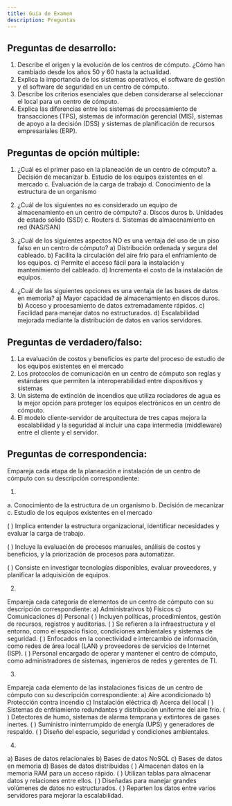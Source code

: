 ```yaml
---
title: Guía de Examen
description: Preguntas
---
```

## Preguntas de desarrollo:

1. Describe el origen y la evolución de los centros de cómputo. ¿Cómo han cambiado desde los años 50 y 60 hasta la actualidad.
2. Explica la importancia de los sistemas operativos, el software de gestión y el software de seguridad en un centro de cómputo.
3. Describe los criterios esenciales que deben considerarse al seleccionar el local para un centro de cómputo.
4. Explica las diferencias entre los sistemas de procesamiento de transacciones (TPS), sistemas de información gerencial (MIS), sistemas de apoyo a la decisión (DSS) y sistemas de planificación de recursos empresariales (ERP).


## Preguntas de opción múltiple:

1. ¿Cuál es el primer paso en la planeación de un centro de cómputo?
a. Decisión de mecanizar
b. Estudio de los equipos existentes en el mercado
c. Evaluación de la carga de trabajo
d. Conocimiento de la estructura de un organismo

2. ¿Cuál de los siguientes no es considerado un equipo de almacenamiento en un centro de cómputo?
a. Discos duros
b. Unidades de estado sólido (SSD)
c. Routers
d. Sistemas de almacenamiento en red (NAS/SAN)

3. ¿Cuál de los siguientes aspectos NO es una ventaja del uso de un piso falso en un centro de cómputo?
a) Distribución ordenada y segura del cableado.
b) Facilita la circulación del aire frío para el enfriamiento de los equipos.
c) Permite el acceso fácil para la instalación y mantenimiento del cableado.
d) Incrementa el costo de la instalación de equipos.

4. ¿Cuál de las siguientes opciones es una ventaja de las bases de datos en memoria?
a) Mayor capacidad de almacenamiento en discos duros.
b) Acceso y procesamiento de datos extremadamente rápidos.
c) Facilidad para manejar datos no estructurados.
d) Escalabilidad mejorada mediante la distribución de datos en varios servidores.

## Preguntas de verdadero/falso:

1. La evaluación de costos y beneficios es parte del proceso de estudio de los equipos existentes en el mercado
2. Los protocolos de comunicación en un centro de cómputo son reglas y estándares que permiten la interoperabilidad entre dispositivos y sistemas
3. Un sistema de extinción de incendios que utiliza rociadores de agua es la mejor opción para proteger los equipos electrónicos en un centro de cómputo.
4. El modelo cliente-servidor de arquitectura de tres capas mejora la escalabilidad y la seguridad al incluir una capa intermedia (middleware) entre el cliente y el servidor.

## Preguntas de correspondencia:

Empareja cada etapa de la planeación e instalación de un centro de cómputo con su descripción correspondiente:

1. 
a. Conocimiento de la estructura de un organismo
b. Decisión de mecanizar
c. Estudio de los equipos existentes en el mercado

( ) Implica entender la estructura organizacional, identificar necesidades y evaluar la carga de trabajo.

( ) Incluye la evaluación de procesos manuales, análisis de costos y beneficios, y la priorización de procesos para automatizar.

( ) Consiste en investigar tecnologías disponibles, evaluar proveedores, y planificar la adquisición de equipos.

2.
Empareja cada categoría de elementos de un centro de cómputo con su descripción correspondiente:
a) Administrativos
b) Físicos
c) Comunicaciones
d) Personal
( ) Incluyen políticas, procedimientos, gestión de recursos, registros y auditorías.
( ) Se refieren a la infraestructura y el entorno, como el espacio físico, condiciones ambientales y sistemas de seguridad.
( ) Enfocados en la conectividad e intercambio de información, como redes de área local (LAN) y proveedores de servicios de Internet (ISP).
( ) Personal encargado de operar y mantener el centro de cómputo, como administradores de sistemas, ingenieros de redes y gerentes de TI.

3.
Empareja cada elemento de las instalaciones físicas de un centro de cómputo con su descripción correspondiente:
a) Aire acondicionado
b) Protección contra incendio
c) Instalación eléctrica
d) Acerca del local
( ) Sistemas de enfriamiento redundantes y distribución uniforme del aire frío.
( ) Detectores de humo, sistemas de alarma temprana y extintores de gases inertes.
( ) Suministro ininterrumpido de energía (UPS) y generadores de respaldo.
( ) Diseño del espacio, seguridad y condiciones ambientales.

4. 
a) Bases de datos relacionales
b) Bases de datos NoSQL
c) Bases de datos en memoria
d) Bases de datos distribuidas
( ) Almacenan datos en la memoria RAM para un acceso rápido.
( ) Utilizan tablas para almacenar datos y relaciones entre ellos.
( ) Diseñadas para manejar grandes volúmenes de datos no estructurados.
( ) Reparten los datos entre varios servidores para mejorar la escalabilidad.